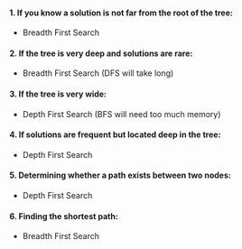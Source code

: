 #### 1. If you know a solution is not far from the root of the tree:

- Breadth First Search

#### 2. If the tree is very deep and solutions are rare:

- Breadth First Search (DFS will take long)

#### 3. If the tree is very wide:

- Depth First Search (BFS will need too much memory)

#### 4. If solutions are frequent but located deep in the tree:

- Depth First Search

#### 5. Determining whether a path exists between two nodes:

- Depth First Search

#### 6. Finding the shortest path:

- Breadth First Search